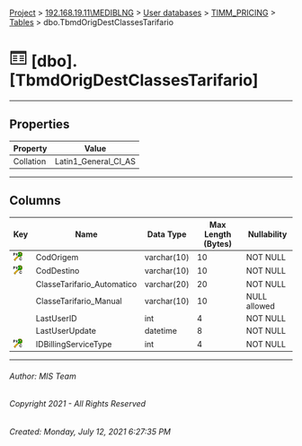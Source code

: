 #### 

[Project](../../../../index.md) > [192.168.19.11\\MEDIBLNG](../../../index.md) > [User databases](../../index.md) > [TIMM_PRICING](../index.md) > [Tables](Tables.md) > dbo.TbmdOrigDestClassesTarifario

# ![Tables](../../../../Images/Table32.png) [dbo].[TbmdOrigDestClassesTarifario]

---

## <a name="#properties"></a>Properties

| Property | Value |
|---|---|
| Collation | Latin1_General_CI_AS |


---

## <a name="#columns"></a>Columns

| Key | Name | Data Type | Max Length (Bytes) | Nullability |
|---|---|---|---|---|
| [![Cluster Primary Key PK_TbmdOrigDestClassesTarifario: CodOrigem\CodDestino\IDBillingServiceType](../../../../Images/pkcluster.png)](#indexes) | CodOrigem | varchar(10) | 10 | NOT NULL |
| [![Cluster Primary Key PK_TbmdOrigDestClassesTarifario: CodOrigem\CodDestino\IDBillingServiceType](../../../../Images/pkcluster.png)](#indexes) | CodDestino | varchar(10) | 10 | NOT NULL |
|  | ClasseTarifario_Automatico | varchar(20) | 20 | NOT NULL |
|  | ClasseTarifario_Manual | varchar(10) | 10 | NULL allowed |
|  | LastUserID | int | 4 | NOT NULL |
|  | LastUserUpdate | datetime | 8 | NOT NULL |
| [![Cluster Primary Key PK_TbmdOrigDestClassesTarifario: CodOrigem\CodDestino\IDBillingServiceType](../../../../Images/pkcluster.png)](#indexes) | IDBillingServiceType | int | 4 | NOT NULL |


---

###### Author:  MIS Team

###### Copyright 2021 - All Rights Reserved

###### Created: Monday, July 12, 2021 6:27:35 PM

